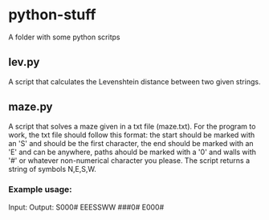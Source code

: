 # python-stuff
A folder with some python scritps

## lev.py
A script that calculates the Levenshtein distance between two given strings.

## maze.py
A script that solves a maze given in a txt file (maze.txt). For the program to work, the txt file should follow this format: the start should be marked with an 'S' and should be the first character, the end should be marked with an 'E' and can be anywhere, paths ahould be marked with a '0' and walls with '#' or whatever non-numerical character you please. The script returns a string of symbols N,E,S,W.
### Example usage:
Input:                          Output:
S000#                           EEESSWW
###0#
E000#

